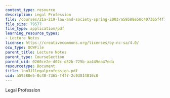 ```yaml
---
content_type: resource
description: Legal Profession
file: /courses/21a-219-law-and-society-spring-2003/a59588e50c407365f4f72c03814816c0_lnm311legalprofession.pdf
file_size: 79577
file_type: application/pdf
learning_resource_types:
- Lecture Notes
license: https://creativecommons.org/licenses/by-nc-sa/4.0/
ocw_type: OCWFile
parent_title: Lecture Notes
parent_type: CourseSection
parent_uid: 0260ce2e-d02c-d32b-725b-aa449ea47eda
resourcetype: Document
title: lnm311legalprofession.pdf
uid: a59588e5-0c40-7365-f4f7-2c03814816c0
---
```

Legal Profession